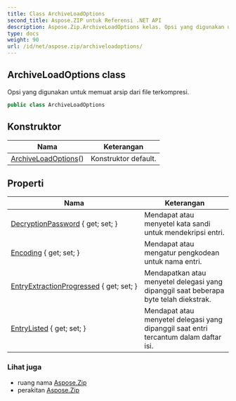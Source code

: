 ```yaml
---
title: Class ArchiveLoadOptions
second_title: Aspose.ZIP untuk Referensi .NET API
description: Aspose.Zip.ArchiveLoadOptions kelas. Opsi yang digunakan untuk memuat arsip dari file terkompresi.
type: docs
weight: 90
url: /id/net/aspose.zip/archiveloadoptions/
---
```

## ArchiveLoadOptions class

Opsi yang digunakan untuk memuat arsip dari file terkompresi.

```csharp
public class ArchiveLoadOptions
```

## Konstruktor

| Nama | Keterangan |
| --- | --- |
| [ArchiveLoadOptions](archiveloadoptions/)() | Konstruktor default. |

## Properti

| Nama | Keterangan |
| --- | --- |
| [DecryptionPassword](../../aspose.zip/archiveloadoptions/decryptionpassword/) { get; set; } | Mendapat atau menyetel kata sandi untuk mendekripsi entri. |
| [Encoding](../../aspose.zip/archiveloadoptions/encoding/) { get; set; } | Mendapat atau mengatur pengkodean untuk nama entri. |
| [EntryExtractionProgressed](../../aspose.zip/archiveloadoptions/entryextractionprogressed/) { get; set; } | Mendapatkan atau menyetel delegasi yang dipanggil saat beberapa byte telah diekstrak. |
| [EntryListed](../../aspose.zip/archiveloadoptions/entrylisted/) { get; set; } | Mendapat atau menyetel delegasi yang dipanggil saat entri tercantum dalam daftar isi. |

### Lihat juga

* ruang nama [Aspose.Zip](../../aspose.zip/)
* perakitan [Aspose.Zip](../../)


